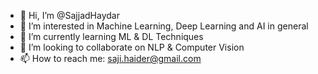 - 👋 Hi, I’m @SajjadHaydar
- 👀 I’m interested in Machine Learning, Deep Learning and AI in general
- 🌱 I’m currently learning ML & DL Techniques
- 💞️ I’m looking to collaborate on NLP & Computer Vision
- 📫 How to reach me: saji.haider@gmail.com

<!---
SajjadHaydar/SajjadHaydar is a ✨ special ✨ repository because its `README.md` (this file) appears on your GitHub profile.
You can click the Preview link to take a look at your changes.
--->
